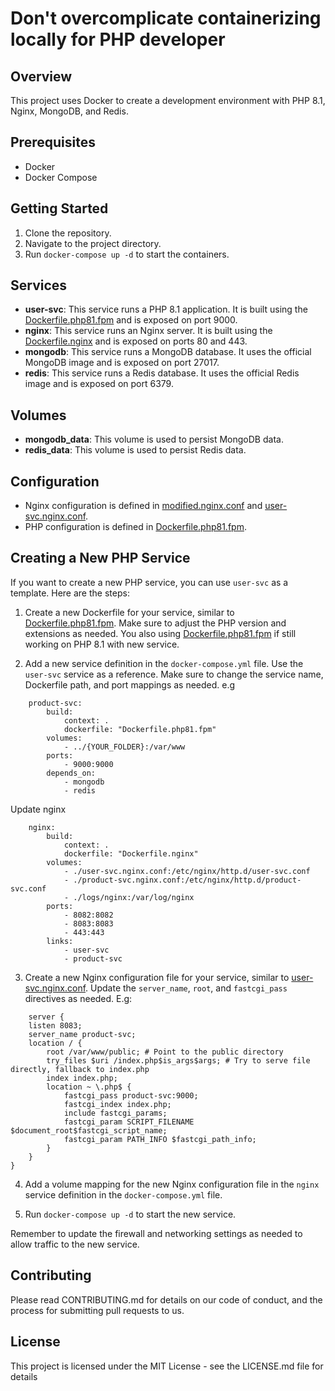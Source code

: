 # Don't overcomplicate containerizing locally for PHP developer

## Overview
This project uses Docker to create a development environment with PHP 8.1, Nginx, MongoDB, and Redis.

## Prerequisites
- Docker
- Docker Compose

## Getting Started
1. Clone the repository.
2. Navigate to the project directory.
3. Run `docker-compose up -d` to start the containers.

## Services
- **user-svc**: This service runs a PHP 8.1 application. It is built using the [Dockerfile.php81.fpm](Dockerfile.php81.fpm) and is exposed on port 9000.
- **nginx**: This service runs an Nginx server. It is built using the [Dockerfile.nginx](Dockerfile.nginx) and is exposed on ports 80 and 443.
- **mongodb**: This service runs a MongoDB database. It uses the official MongoDB image and is exposed on port 27017.
- **redis**: This service runs a Redis database. It uses the official Redis image and is exposed on port 6379.

## Volumes
- **mongodb_data**: This volume is used to persist MongoDB data.
- **redis_data**: This volume is used to persist Redis data.

## Configuration
- Nginx configuration is defined in [modified.nginx.conf](modified.nginx.conf) and [user-svc.nginx.conf](user-svc.nginx.conf).
- PHP configuration is defined in [Dockerfile.php81.fpm](Dockerfile.php81.fpm).

## Creating a New PHP Service

If you want to create a new PHP service, you can use `user-svc` as a template. Here are the steps:

1. Create a new Dockerfile for your service, similar to [Dockerfile.php81.fpm](Dockerfile.php81.fpm). Make sure to adjust the PHP version and extensions as needed. You also using [Dockerfile.php81.fpm](Dockerfile.php81.fpm) if still working on PHP 8.1 with new service.

2. Add a new service definition in the `docker-compose.yml` file. Use the `user-svc` service as a reference. Make sure to change the service name, Dockerfile path, and port mappings as needed. e.g
```
    product-svc:
        build:
            context: .
            dockerfile: "Dockerfile.php81.fpm"
        volumes:
            - ../{YOUR_FOLDER}:/var/www
        ports:
            - 9000:9000
        depends_on:
            - mongodb
            - redis
```
Update nginx
```
    nginx:
        build:
            context: .
            dockerfile: "Dockerfile.nginx"
        volumes:
            - ./user-svc.nginx.conf:/etc/nginx/http.d/user-svc.conf
            - ./product-svc.nginx.conf:/etc/nginx/http.d/product-svc.conf
            - ./logs/nginx:/var/log/nginx
        ports:
            - 8082:8082
            - 8083:8083
            - 443:443
        links:
            - user-svc
            - product-svc
```
3. Create a new Nginx configuration file for your service, similar to [user-svc.nginx.conf](user-svc.nginx.conf). Update the `server_name`, `root`, and `fastcgi_pass` directives as needed. E.g:
```
    server {
    listen 8083;
    server_name product-svc;
    location / {
        root /var/www/public; # Point to the public directory
        try_files $uri /index.php$is_args$args; # Try to serve file directly, fallback to index.php
        index index.php;
        location ~ \.php$ {
            fastcgi_pass product-svc:9000;
            fastcgi_index index.php;
            include fastcgi_params;
            fastcgi_param SCRIPT_FILENAME $document_root$fastcgi_script_name;
            fastcgi_param PATH_INFO $fastcgi_path_info;
        }
    }
}
```

4. Add a volume mapping for the new Nginx configuration file in the `nginx` service definition in the `docker-compose.yml` file.

5. Run `docker-compose up -d` to start the new service.

Remember to update the firewall and networking settings as needed to allow traffic to the new service.

## Contributing
Please read CONTRIBUTING.md for details on our code of conduct, and the process for submitting pull requests to us.

## License
This project is licensed under the MIT License - see the LICENSE.md file for details

